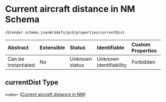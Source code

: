 # Current aircraft distance in NM Schema

```txt
/blender.schema.json#/$defs/pcd/properties/currentDist
```



| Abstract            | Extensible | Status         | Identifiable            | Custom Properties | Additional Properties | Access Restrictions | Defined In                                                                              |
| :------------------ | :--------- | :------------- | :---------------------- | :---------------- | :-------------------- | :------------------ | :-------------------------------------------------------------------------------------- |
| Can be instantiated | No         | Unknown status | Unknown identifiability | Forbidden         | Allowed               | none                | [blender.schema.json\*](../../out/streaming/blender.schema.json "open original schema") |

## currentDist Type

`number` ([Current aircraft distance in NM](blender-defs-potential-conflict-detected-properties-current-aircraft-distance-in-nm.md))
